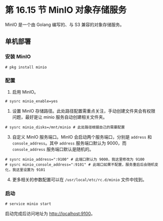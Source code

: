 # 第 16.15 节 MinIO 对象存储服务


MinIO 是一个由 Golang 编写的、与 S3 兼容的对象存储服务。

## 单机部署

### 安装 MinIO

```shell
# pkg install minio
```

### 配置

1. 启用 MinIO。

```shell
# sysrc minio_enable=yes
```

1. 设置 MinIO 存储路径。此处路径配置需重点关注，手动创建文件夹会有权限问题，最好是让 minio 服务自动创建相关文件夹。

```shell
# sysrc minio_disks=/mnt/minio # 此处路径根据自己的需要配置
```

3. 自定义 MinIO 服务端口。MinIO 会启动两个服务端口，分别是 `address` 和 `console_address`。其中 `address` 服务端口默认为 9000，而 `console_address` 服务端口默认是随机的。

```shell
# sysrc minio_address=":9100" # 此端口默认为 9000，我这里修改为 9100
# sysrc minio_console_address=":9101" # 此端口如果不配置，服务重启后会随机变化，我这里设置为 9101
```

4. 更多相关的参数配置可以在 `/usr/local/etc/rc.d/minio` 文件中找到。

### 启动

```shell
# service minio start
```

启动完成后访问地址为 [http://localhost:9100](http://localhost:9100)。

